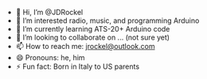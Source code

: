 - 👋 Hi, I’m @JDRockel
- 👀 I’m interested radio, music, and programming Arduino
- 🌱 I’m currently learning ATS-20+ Arduino code
- 💞️ I’m looking to collaborate on ... (not sure yet)
- 📫 How to reach me: jrockel@outlook.com
- 😄 Pronouns: he, him
- ⚡ Fun fact: Born in Italy to US parents

<!---
JDRockel/JDRockel is a ✨ special ✨ repository because its `README.md` (this file) appears on your GitHub profile.
You can click the Preview link to take a look at your changes.
--->
